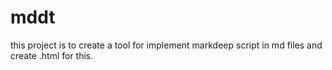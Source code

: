 # mddt
this project is to create a tool for implement markdeep script in md files and create .html for this.
